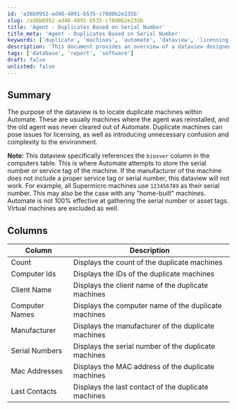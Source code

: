 ```yaml
---
id: 'a36b0952-ad48-4891-b535-c70d0b2e235b'
slug: /a36b0952-ad48-4891-b535-c70d0b2e235b
title: 'Agent - Duplicates Based on Serial Number'
title_meta: 'Agent - Duplicates Based on Serial Number'
keywords: ['duplicate', 'machines', 'automate', 'dataview', 'licensing']
description: 'This document provides an overview of a dataview designed to locate duplicate machines within ConnectWise Automate. It explains the importance of identifying duplicates, particularly in relation to licensing issues, and outlines the limitations regarding serial number retrieval from various manufacturers.'
tags: ['database', 'report', 'software']
draft: false
unlisted: false
---
```


## Summary

The purpose of the dataview is to locate duplicate machines within Automate. These are usually machines where the agent was reinstalled, and the old agent was never cleared out of Automate. Duplicate machines can pose issues for licensing, as well as introducing unnecessary confusion and complexity to the environment.

**Note:** This dataview specifically references the `biosver` column in the computers table. This is where Automate attempts to store the serial number or service tag of the machine. If the manufacturer of the machine does not include a proper service tag or serial number, this dataview will not work. For example, all Supermicro machines use `123456789` as their serial number. This may also be the case with any "home-built" machines. Automate is not 100% effective at gathering the serial number or asset tags. Virtual machines are excluded as well.

## Columns

| Column           | Description                                         |
|------------------|-----------------------------------------------------|
| Count            | Displays the count of the duplicate machines        |
| Computer Ids     | Displays the IDs of the duplicate machines          |
| Client Name      | Displays the client name of the duplicate machines   |
| Computer Names   | Displays the computer name of the duplicate machines |
| Manufacturer     | Displays the manufacturer of the duplicate machines  |
| Serial Numbers   | Displays the serial number of the duplicate machines  |
| Mac Addresses    | Displays the MAC address of the duplicate machines   |
| Last Contacts    | Displays the last contact of the duplicate machines  |
